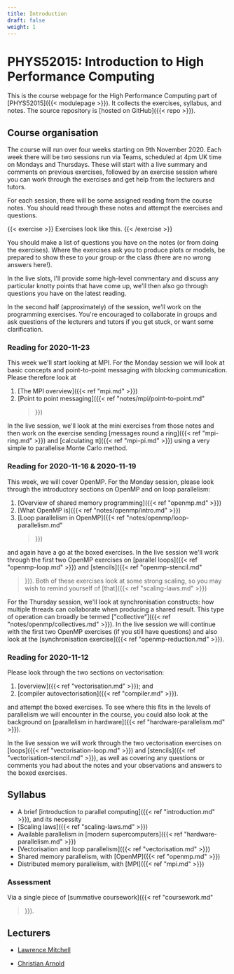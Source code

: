 ```yaml
---
title: Introduction
draft: false
weight: 1
---
```


# PHYS52015: Introduction to High Performance Computing

This is the course webpage for the High Performance Computing part of
[PHYS52015]({{< modulepage >}}). It collects the exercises, syllabus,
and notes. The source repository is [hosted on GitHub]({{< repo >}}).

## Course organisation

The course will run over four weeks starting on 9th November 2020.
Each week there will be two sessions run via Teams, scheduled at 4pm
UK time on Mondays and Thursdays. These will start with a live summary
and comments on previous exercises, followed by an exercise session
where you can work through the exercises and get help from the
lecturers and tutors.

For each session, there will be some assigned reading from the
course notes. You should read through these notes and attempt the
exercises and questions.

{{< exercise >}}
Exercises look like this.
{{< /exercise >}}

You should make a list of questions you have on the notes (or from
doing the exercises). Where the exercises ask you to produce plots or
models, be prepared to show these to your group or the class (there
are no wrong answers here!).

In the live slots, I'll provide some high-level commentary and discuss
any particular knotty points that have come up, we'll then also go
through questions you have on the latest reading.

In the second half (approximately) of the session, we'll work on the
programming exercises. You're encouraged to collaborate in groups and
ask questions of the lecturers and tutors if you get stuck, or want
some clarification.

### Reading for 2020-11-23

This week we'll start looking at MPI. For the Monday session we will
look at basic concepts and point-to-point messaging with blocking
communication. Please therefore look at

1. [The MPI overview]({{< ref "mpi.md" >}})
1. [Point to point messaging]({{< ref "notes/mpi/point-to-point.md"
   >}})

In the live session, we'll look at the mini exercises from those notes
and then work on the exercise sending [messages round a ring]({{< ref
"mpi-ring.md" >}}) and [calculating π]({{< ref "mpi-pi.md" >}}) using
a very simple to parallelise Monte Carlo method.

### Reading for 2020-11-16 & 2020-11-19

This week, we will cover OpenMP. For the Monday session, please look
through the introductory sections on OpenMP and on loop parallelism:

1. [Overview of shared memory programming]({{< ref "openmp.md" >}})
1. [What OpenMP is]({{< ref "notes/openmp/intro.md" >}})
1. [Loop parallelism in OpenMP]({{< ref "notes/openmp/loop-parallelism.md"
   >}})

and again have a go at the boxed exercises. In the live session we'll
work through the first two OpenMP exercises on [parallel loops]({{<
ref "openmp-loop.md" >}}) and [stencils]({{< ref "openmp-stencil.md"
>}}). Both of these exercises look at some strong scaling, so you may
wish to remind yourself of [that]({{< ref "scaling-laws.md" >}})

For the Thursday session, we'll look at synchronisation constructs:
how multiple threads can collaborate when producing a shared result.
This type of operation can broadly be termed ["collective"]({{< ref
"notes/openmp/collectives.md" >}}). In the live session we will
continue with the first two OpenMP exercises (if you still have
questions) and also look at the [synchronisation exercise]({{< ref
"openmp-reduction.md" >}}).

### Reading for 2020-11-12

Please look through the two sections on vectorisation:

1. [overview]({{< ref "vectorisation.md" >}}); and
2. [compiler autovectorisation]({{< ref "compiler.md" >}}).

and attempt the boxed exercises. To see where this fits in the levels
of parallelism we will encounter in the course, you could also look at
the background on [parallelism in hardware]({{< ref
"hardware-parallelism.md" >}}).

In the live session we will work through the two vectorisation
exercises on [loops]({{< ref "vectorisation-loop.md" >}}) and
[stencils]({{< ref "vectorisation-stencil.md" >}}), as well as
covering any questions or comments you had about the notes and your
observations and answers to the boxed exercises.

## Syllabus

- A brief [introduction to parallel computing]({{< ref
  "introduction.md" >}}), and its necessity
- [Scaling laws]({{< ref "scaling-laws.md" >}})
- Available parallelism in [modern supercomputers]({{< ref
  "hardware-parallelism.md" >}})
- [Vectorisation and loop parallelism]({{< ref "vectorisation.md" >}})
- Shared memory parallelism, with [OpenMP]({{< ref
  "openmp.md" >}})
- Distributed memory parallelism, with [MPI]({{< ref  "mpi.md" >}})

### Assessment

Via a single piece of [summative coursework]({{< ref "coursework.md"
>}}).


## Lecturers

- [Lawrence Mitchell](mailto:lawrence@wence.uk)

- [Christian Arnold](https://www.dur.ac.uk/physics/staff/profiles/?mode=staff&id=16712)
